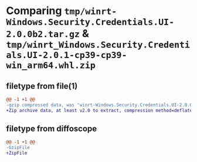# Comparing `tmp/winrt-Windows.Security.Credentials.UI-2.0.0b2.tar.gz` & `tmp/winrt_Windows.Security.Credentials.UI-2.0.1-cp39-cp39-win_arm64.whl.zip`

## filetype from file(1)

```diff
@@ -1 +1 @@
-gzip compressed data, was "winrt-Windows.Security.Credentials.UI-2.0.0b2.tar", last modified: Sat Dec  2 18:25:09 2023, max compression
+Zip archive data, at least v2.0 to extract, compression method=deflate
```

## filetype from diffoscope

```diff
@@ -1 +1 @@
-GzipFile
+ZipFile
```

